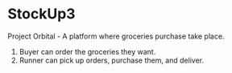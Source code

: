 # StockUp3

Project Orbital - A platform where groceries purchase take place.
1. Buyer can order the groceries they want.
2. Runner can pick up orders, purchase them, and deliver.
